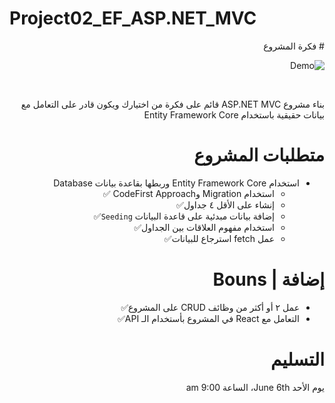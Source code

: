# Project02_EF_ASP.NET_MVC

<div dir="rtl" align="right">
# فكرة المشروع 

![Demo](Demo.gif)

<br/>


بناء مشروع ASP.NET MVC قائم على فكرة من اختيارك ويكون قادر على التعامل مع بيانات حقيقية باستخدام Entity Framework Core 

# متطلبات المشروع
- استخدام Entity Framework Core وربطها بقاعدة بيانات Database
    - استخدام Migration وCodeFirst Approach ✅
    - إنشاء على الأقل ٤ جداول✅
    - إضافة بيانات مبدئية على قاعدة البيانات `Seeding`✅
    - استخدام مفهوم العلاقات بين الجداول✅
    - عمل fetch استرجاع للبيانات✅
# إضافة | Bouns  
- عمل ٢ أو أكثر من وظائف CRUD على المشروع✅
- التعامل مع React في المشروع بأستخدام الـ API✅


# التسليم

يوم الأحد June 6th، الساعة 9:00 am
</div>
